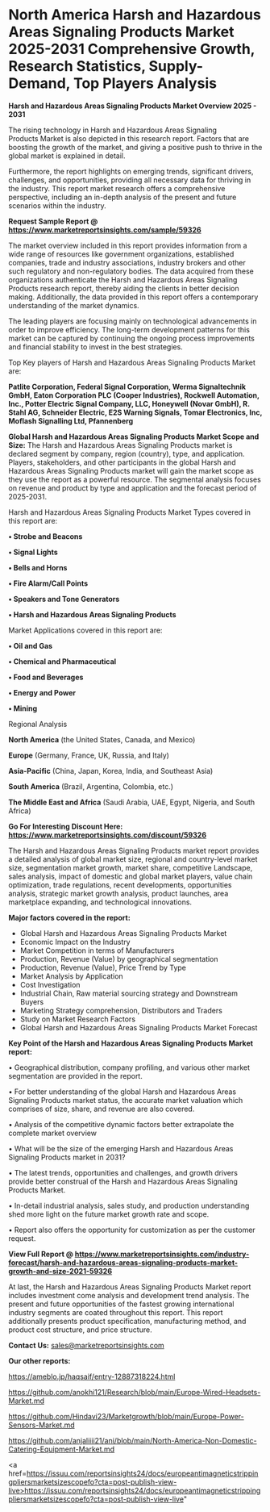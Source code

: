 # North America Harsh and Hazardous Areas Signaling Products Market 2025-2031 Comprehensive Growth, Research Statistics, Supply-Demand,  Top Players Analysis

<Strong> Harsh and Hazardous Areas Signaling Products Market Overview 2025 - 2031</strong>

The rising technology in Harsh and Hazardous Areas Signaling Products Market is also depicted in this research report. Factors that are boosting the growth of the market, and giving a positive push to thrive in the global market is explained in detail.

Furthermore, the report highlights on emerging trends, significant drivers, challenges, and opportunities, providing all necessary data for thriving in the industry. This report market research offers a comprehensive perspective, including an in-depth analysis of the present and future scenarios within the industry.

<strong>Request Sample Report @ <a href=https://www.marketreportsinsights.com/sample/59326>https://www.marketreportsinsights.com/sample/59326</a></strong>

The market overview included in this report provides information from a wide range of resources like government organizations, established companies, trade and industry associations, industry brokers and other such regulatory and non-regulatory bodies. The data acquired from these organizations authenticate the Harsh and Hazardous Areas Signaling Products research report, thereby aiding the clients in better decision making. Additionally, the data provided in this report offers a contemporary understanding of the market dynamics.

The leading players are focusing mainly on technological advancements in order to improve efficiency. The long-term development patterns for this market can be captured by continuing the ongoing process improvements and financial stability to invest in the best strategies.

Top Key players of Harsh and Hazardous Areas Signaling Products Market are:

<strong>Patlite Corporation, Federal Signal Corporation, Werma Signaltechnik GmbH, Eaton Corporation PLC (Cooper Industries), Rockwell Automation, Inc., Potter Electric Signal Company, LLC, Honeywell (Novar GmbH), R. Stahl AG, Schneider Electric, E2S Warning Signals, Tomar Electronics, Inc, Moflash Signalling Ltd, Pfannenberg</strong>

<strong><b>Global Harsh and Hazardous Areas Signaling Products Market Scope and Size:</b></strong>
The Harsh and Hazardous Areas Signaling Products market is declared segment by company, region (country), type, and application. Players, stakeholders, and other participants in the global Harsh and Hazardous Areas Signaling Products market will gain the market scope as they use the report as a powerful resource. The segmental analysis focuses on revenue and product by type and application and the forecast period of 2025-2031.

Harsh and Hazardous Areas Signaling Products Market Types covered in this report are:

<strong>• Strobe and Beacons

• Signal Lights

• Bells and Horns

• Fire Alarm/Call Points

• Speakers and Tone Generators

• Harsh and Hazardous Areas Signaling Products</strong>

Market Applications covered in this report are:

<strong>• Oil and Gas

• Chemical and Pharmaceutical

• Food and Beverages

• Energy and Power

• Mining</strong> 

Regional Analysis

<strong>North America</strong> (the United States, Canada, and Mexico)

<strong>Europe</strong> (Germany, France, UK, Russia, and Italy)

<strong>Asia-Pacific</strong> (China, Japan, Korea, India, and Southeast Asia)

<strong>South America</strong> (Brazil, Argentina, Colombia, etc.)

<strong>The Middle East and Africa</strong> (Saudi Arabia, UAE, Egypt, Nigeria, and South Africa)

<strong>Go For Interesting Discount Here: <a href=https://www.marketreportsinsights.com/discount/59326>https://www.marketreportsinsights.com/discount/59326</a></strong>

The Harsh and Hazardous Areas Signaling Products market report provides a detailed analysis of global market size, regional and country-level market size, segmentation market growth, market share, competitive Landscape, sales analysis, impact of domestic and global market players, value chain optimization, trade regulations, recent developments, opportunities analysis, strategic market growth analysis, product launches, area marketplace expanding, and technological innovations.

<strong><b>Major factors covered in the report:</b></strong>
<ul>
  <li>Global Harsh and Hazardous Areas Signaling Products Market </li>
  <li>Economic Impact on the Industry</li>
  <li>Market Competition in terms of Manufacturers</li>
  <li>Production, Revenue (Value) by geographical segmentation</li>
  <li>Production, Revenue (Value), Price Trend by Type</li>
  <li>Market Analysis by Application</li>
  <li>Cost Investigation</li>
  <li>Industrial Chain, Raw material sourcing strategy and Downstream Buyers</li>
  <li>Marketing Strategy comprehension, Distributors and Traders</li>
  <li>Study on Market Research Factors</li>
  <li>Global Harsh and Hazardous Areas Signaling Products Market Forecast</li>
</ul>

<strong><b>Key Point of the Harsh and Hazardous Areas Signaling Products Market report:</b></strong>

• Geographical distribution, company profiling, and various other market segmentation are provided in the report.

• For better understanding of the global Harsh and Hazardous Areas Signaling Products market status, the accurate market valuation which comprises of size, share, and revenue are also covered.

• Analysis of the competitive dynamic factors better extrapolate the complete market overview

• What will be the size of the emerging Harsh and Hazardous Areas Signaling Products market in 2031?

• The latest trends, opportunities and challenges, and growth drivers provide better construal of the Harsh and Hazardous Areas Signaling Products Market.

• In-detail industrial analysis, sales study, and production understanding shed more light on the future market growth rate and scope.

• Report also offers the opportunity for customization as per the customer request.

<strong><b>View Full Report @ <a href=https://www.marketreportsinsights.com/industry-forecast/harsh-and-hazardous-areas-signaling-products-market-growth-and-size-2021-59326>https://www.marketreportsinsights.com/industry-forecast/harsh-and-hazardous-areas-signaling-products-market-growth-and-size-2021-59326</a></b></strong>


At last, the Harsh and Hazardous Areas Signaling Products Market report includes investment come analysis and development trend analysis. The present and future opportunities of the fastest growing international industry segments are coated throughout this report. This report additionally presents product specification, manufacturing method, and product cost structure, and price structure.

<strong>Contact Us:</strong>
sales@marketreportsinsights.com

<strong>Our other reports:</strong>

<a href=https://ameblo.jp/haqsaif/entry-12887318224.html>https://ameblo.jp/haqsaif/entry-12887318224.html</a>

<a href=https://github.com/anokhi121/Research/blob/main/Europe-Wired-Headsets-Market.md>https://github.com/anokhi121/Research/blob/main/Europe-Wired-Headsets-Market.md</a>

<a href=https://github.com/Hindavi23/Marketgrowth/blob/main/Europe-Power-Sensors-Market.md>https://github.com/Hindavi23/Marketgrowth/blob/main/Europe-Power-Sensors-Market.md</a>

<a href=https://github.com/anjaliiii21/ani/blob/main/North-America-Non-Domestic-Catering-Equipment-Market.md>https://github.com/anjaliiii21/ani/blob/main/North-America-Non-Domestic-Catering-Equipment-Market.md</a>

<a href=https://issuu.com/reportsinsights24/docs/europeantimagneticstrippingpliersmarketsizescopefo?cta=post-publish-view-live>https://issuu.com/reportsinsights24/docs/europeantimagneticstrippingpliersmarketsizescopefo?cta=post-publish-view-live</a>"
